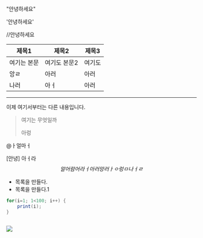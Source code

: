 "안녕하세요"

'안녕하세요'

//안녕하세요

| 제목1       | 제목2        | 제목3  |
| ----------- | ------------ | ------ |
| 여기는 본문 | 여기도 본문2 | 여기도 |
| 앙ㄹ        | 아러         | 아러   |
| 나러        | 아ㅓ         | 아러   |



------------

이제 여기서부터는 다른 내용입니다. 

> 여기는 무엇일까
>
> 아렁



@ㅏ얼마ㅓ

[안녕] 아ㅓ라
$$
알어람어라ㅓ아러망러ㅏㅇ렁ㅁ나ㅓㄹ
$$

- 목록을 만들다.
- 목록을 만들다.1







```java
for(i=1; 1<100; i++) {
    print(i);
}
```









```

```

![](https://shopping-phinf.pstatic.net/main_1740463/17404630396.20190209160254.jpg?type=f300)